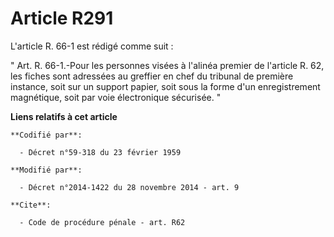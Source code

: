 # Article R291

L'article R. 66-1 est rédigé comme suit : 

" Art. R. 66-1.-Pour les personnes visées à l'alinéa premier de l'article R. 62, les fiches sont adressées au greffier en
chef du tribunal de première instance, soit sur un support papier, soit sous la forme d'un enregistrement magnétique, soit
par voie électronique sécurisée. "

**Liens relatifs à cet article**

	**Codifié par**:

	  - Décret n°59-318 du 23 février 1959

	**Modifié par**:

	  - Décret n°2014-1422 du 28 novembre 2014 - art. 9

	**Cite**:

	  - Code de procédure pénale - art. R62
